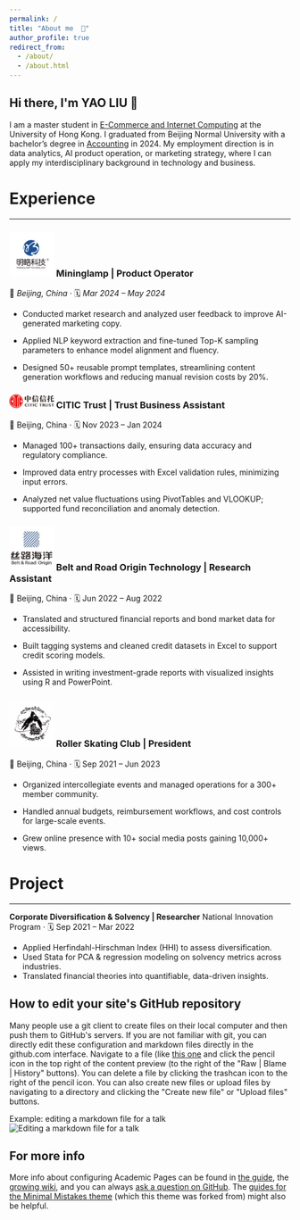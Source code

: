 ```yaml
---
permalink: /
title: "About me  🐝"
author_profile: true
redirect_from: 
  - /about/
  - /about.html
---
```



## Hi there, I'm YAO LIU 👋
I am a master student in [E-Commerce and Internet Computing](https://www.ecom-icom.hku.hk/) at the University of Hong Kong. I graduated from Beijing Normal University with a bachelor’s degree in [Accounting](https://bs.bnu.edu.cn/) in 2024.
My employment direction is in data analytics, AI product operation, or marketing strategy, where I can apply my interdisciplinary background in technology and business.



Experience
=====
------
### <img src="images/mininglamp_logo.png" alt="Mininglamp" width="80"/>  Mininglamp  |  Product Operator  

📍 *Beijing, China* ‧ 🗓️ *Mar 2024 – May 2024*

- Conducted market research and analyzed user feedback to improve AI-generated marketing copy.

- Applied NLP keyword extraction and fine-tuned Top-K sampling parameters to enhance model alignment and fluency.

- Designed 50+ reusable prompt templates, streamlining content generation workflows and reducing manual revision costs by 20%.

### <img src="images/citic_trust_logo.png" alt="CITIC Trust Logo" width="80"/>  CITIC Trust  |  Trust Business Assistant

📍 Beijing, China ‧ 🗓️ Nov 2023 – Jan 2024

- Managed 100+ transactions daily, ensuring data accuracy and regulatory compliance.

- Improved data entry processes with Excel validation rules, minimizing input errors.

- Analyzed net value fluctuations using PivotTables and VLOOKUP; supported fund reconciliation and anomaly detection.

### <img src="images/belt_road_logo.png" alt="Belt and Road Origin Technology Logo" width="80"/>  Belt and Road Origin Technology  |  Research Assistant

📍 Beijing, China ‧ 🗓️ Jun 2022 – Aug 2022

- Translated and structured financial reports and bond market data for accessibility.

- Built tagging systems and cleaned credit datasets in Excel to support credit scoring models.

- Assisted in writing investment-grade reports with visualized insights using R and PowerPoint.

### <img src="images/roller_skating_club_logo.png" alt="Roller Skating Club Logo" width="80"/>  Roller Skating Club  | President
📍 Beijing, China ‧ 🗓️ Sep 2021 – Jun 2023

- Organized intercollegiate events and managed operations for a 300+ member community.

- Handled annual budgets, reimbursement workflows, and cost controls for large-scale events.

- Grew online presence with 10+ social media posts gaining 10,000+ views.




Project
======
------
**Corporate Diversification & Solvency  |  Researcher**
National Innovation Program · 🗓️ Sep 2021 – Mar 2022

- Applied Herfindahl-Hirschman Index (HHI) to assess diversification.
- Used Stata for PCA & regression modeling on solvency metrics across industries.
- Translated financial theories into quantifiable, data-driven insights.




How to edit your site's GitHub repository
------
Many people use a git client to create files on their local computer and then push them to GitHub's servers. If you are not familiar with git, you can directly edit these configuration and markdown files directly in the github.com interface. Navigate to a file (like [this one](https://github.com/academicpages/academicpages.github.io/blob/master/_talks/2012-03-01-talk-1.md) and click the pencil icon in the top right of the content preview (to the right of the "Raw | Blame | History" buttons). You can delete a file by clicking the trashcan icon to the right of the pencil icon. You can also create new files or upload files by navigating to a directory and clicking the "Create new file" or "Upload files" buttons. 

Example: editing a markdown file for a talk
![Editing a markdown file for a talk](/images/editing-talk.png)

For more info
------
More info about configuring Academic Pages can be found in [the guide](https://academicpages.github.io/markdown/), the [growing wiki](https://github.com/academicpages/academicpages.github.io/wiki), and you can always [ask a question on GitHub](https://github.com/academicpages/academicpages.github.io/discussions). The [guides for the Minimal Mistakes theme](https://mmistakes.github.io/minimal-mistakes/docs/configuration/) (which this theme was forked from) might also be helpful.
